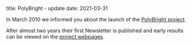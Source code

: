 title: PolyBright - update
date: 2021-03-31

In March 2010 we informed you about the launch of the [PolyBright project](/4m-association/content/Extending-process-limits-laser-polymer-welding).  
  
After almost two years their first Newsletter is published and early results can be viewed on the [project webpages](http://www.polybright.eu/145749.html). 